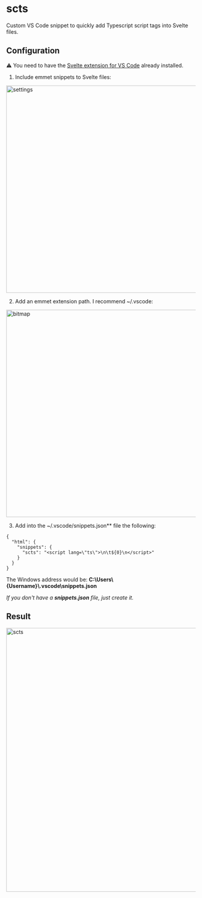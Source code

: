 # scts

Custom VS Code snippet to quickly add Typescript script tags into Svelte files.

## Configuration

⚠ You need to have the [Svelte extension for VS Code](https://marketplace.visualstudio.com/items?itemName=svelte.svelte-vscode) already installed.

1. Include emmet snippets to Svelte files:
   
<img src="https://i.ibb.co/pW8tjGm/settings.png" alt="settings" width="550">

2. Add an emmet extension path. I recommend ~/.vscode:
<img src="https://i.ibb.co/ynytKX4/bitmap.png" alt="bitmap" width="550">

3. Add into the ~/.vscode/snippets.json** file the following:

```
{
  "html": {
    "snippets": {
      "scts": "<script lang=\"ts\">\n\t${0}\n</script>"
    }
  }
}
```

The Windows address would be: **C:\Users\\{Username}\\.vscode\snippets.json**

_If you don't have a **snippets.json** file, just create it._

## Result

<img src="https://i.ibb.co/FWkKbwp/scts.gif" alt="scts" width="700">
